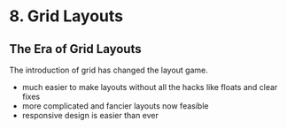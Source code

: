 # 8. Grid Layouts 

## The Era of Grid Layouts 

The introduction of grid has changed the layout game. 

- much easier to make layouts without all the hacks like floats and clear fixes 
- more complicated and fancier layouts now feasible 
- responsive design is easier than ever 


